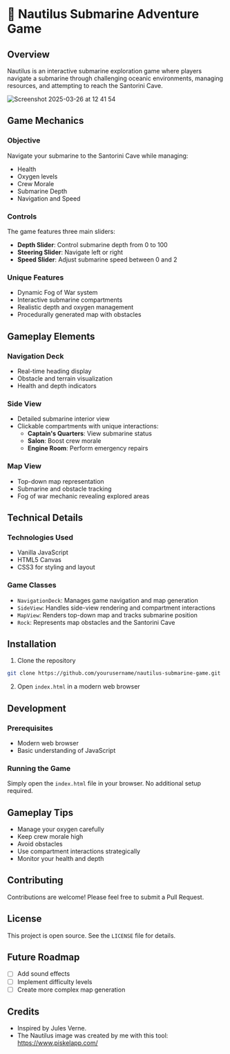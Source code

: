 # 🚢 Nautilus Submarine Adventure Game

## Overview

Nautilus is an interactive submarine exploration game where players navigate a submarine through challenging oceanic environments, managing resources, and attempting to reach the Santorini Cave.

![Screenshot 2025-03-26 at 12 41 54](https://github.com/user-attachments/assets/4cda3517-f052-460c-956c-ef1794b8d12e)


## Game Mechanics

### Objective
Navigate your submarine to the Santorini Cave while managing:
- Health
- Oxygen levels
- Crew Morale
- Submarine Depth
- Navigation and Speed

### Controls
The game features three main sliders:
- **Depth Slider**: Control submarine depth from 0 to 100
- **Steering Slider**: Navigate left or right
- **Speed Slider**: Adjust submarine speed between 0 and 2

### Unique Features
- Dynamic Fog of War system
- Interactive submarine compartments
- Realistic depth and oxygen management
- Procedurally generated map with obstacles

## Gameplay Elements

### Navigation Deck
- Real-time heading display
- Obstacle and terrain visualization
- Health and depth indicators

### Side View
- Detailed submarine interior view
- Clickable compartments with unique interactions:
  - **Captain's Quarters**: View submarine status
  - **Salon**: Boost crew morale
  - **Engine Room**: Perform emergency repairs

### Map View
- Top-down map representation
- Submarine and obstacle tracking
- Fog of war mechanic revealing explored areas

## Technical Details

### Technologies Used
- Vanilla JavaScript
- HTML5 Canvas
- CSS3 for styling and layout

### Game Classes
- `NavigationDeck`: Manages game navigation and map generation
- `SideView`: Handles side-view rendering and compartment interactions
- `MapView`: Renders top-down map and tracks submarine position
- `Rock`: Represents map obstacles and the Santorini Cave

## Installation

1. Clone the repository
```bash
git clone https://github.com/yourusername/nautilus-submarine-game.git
```

2. Open `index.html` in a modern web browser

## Development

### Prerequisites
- Modern web browser
- Basic understanding of JavaScript

### Running the Game
Simply open the `index.html` file in your browser. No additional setup required.

## Gameplay Tips
- Manage your oxygen carefully
- Keep crew morale high
- Avoid obstacles
- Use compartment interactions strategically
- Monitor your health and depth

## Contributing
Contributions are welcome! Please feel free to submit a Pull Request.

## License
This project is open source. See the `LICENSE` file for details.

## Future Roadmap
- [ ] Add sound effects
- [ ] Implement difficulty levels
- [ ] Create more complex map generation

## Credits
- Inspired by Jules Verne.
- The Nautilus image was created by me with this tool: https://www.piskelapp.com/

